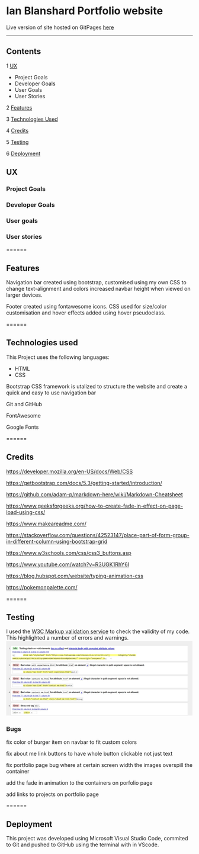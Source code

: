 # Ian Blanshard Portfolio website

Live version of site hosted on GitPages [here](#link)

---
## Contents

1 [UX](#link)
  * Project Goals
  * Developer Goals
  * User Goals
  * User Stories

2 [Features](#link)

3 [Technologies Used](#link)

4 [Credits](#link)

5 [Testing](#link)

6 [Deployment](#link)







## UX

### Project Goals


### Developer Goals

### User goals

### User stories


======
## Features

Navigation bar created using bootstrap, customised using my own CSS to change text-alignment and colors
increased navbar height when viewed on larger devices.

Footer created using fontawesome icons. CSS used for size/color customisation and hover effects added using hover pseudoclass.

======
## Technologies used

This Project uses the following languages:

* HTML
* CSS

Bootstrap CSS framework is utalized to structure the website and create a quick and easy to use
navigation bar

Git and GitHub

FontAwesome

Google Fonts


======
## Credits

https://developer.mozilla.org/en-US/docs/Web/CSS

https://getbootstrap.com/docs/5.3/getting-started/introduction/

https://github.com/adam-p/markdown-here/wiki/Markdown-Cheatsheet

https://www.geeksforgeeks.org/how-to-create-fade-in-effect-on-page-load-using-css/

https://www.makeareadme.com/

https://stackoverflow.com/questions/42523147/place-part-of-form-group-in-different-column-using-bootstrap-grid

https://www.w3schools.com/css/css3_buttons.asp

https://www.youtube.com/watch?v=R3UGK1RhY6I

https://blog.hubspot.com/website/typing-animation-css

https://pokemonpalette.com/

======
## Testing

I used the [W3C Markup validation service](https://validator.w3.org/) to check the validity of my code.
This highlighted a number of errors and warnings.
![Screenshot of errors](/assets/images/code_validation_errors.jpg)



### Bugs
 fix color of burger item on navbar to fit custom colors

 fix about me link buttons to have whole button clickable not just text

 fix portfolio page bug where at certain screen width the images overspill the container

 add the fade in animation to the containers on porfolio page

 add links to projects on portfolio page

======
## Deployment

This project was developed using Microsoft Visual Studio Code, commited to Git and 
pushed to GitHub using the terminal with in VScode.


